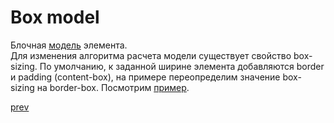 <h1>Box model</h1>

<div>
Блочная <a href="http://xiper.net/assets/images/lessons/css/box-model/box-model-w3c-height.png">модель</a> элемента.
</div>

<div>
Для изменения алгоритма расчета модели существует свойство box-sizing.
По умолчанию, к заданной ширине элемента добавляются border и padding (content-box),
на примере переопределим значение box-sizing на border-box.
Посмотрим <a href="https://codepen.io/paawel/pen/pdQLVL">пример</a>.
</div>

<a href="09.md">prev</a>
